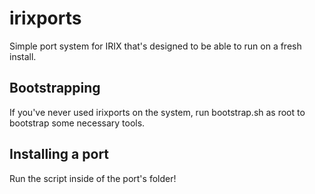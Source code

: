 # irixports

Simple port system for IRIX that's designed to be able to run on a fresh install. 

## Bootstrapping

If you've never used irixports on the system, run bootstrap.sh as root to bootstrap some necessary tools.

## Installing a port

Run the script inside of the port's folder! 
